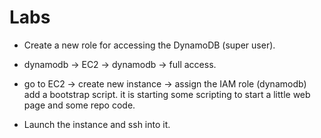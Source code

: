 # Labs

* Create a new role for accessing the DynamoDB (super user). 
 * dynamodb -> EC2 -> dynamodb -> full access.

 * go to EC2 -> create new instance -> assign the IAM role (dynamodb) add a bootstrap script. it is starting some scripting to start a little web page and some repo code.

 * Launch the instance and ssh into it. 